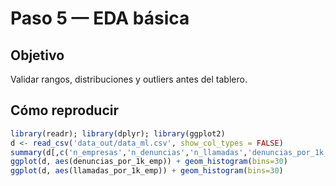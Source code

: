 # Paso 5 — EDA básica

## Objetivo
Validar rangos, distribuciones y outliers antes del tablero.

## Cómo reproducir
```r
library(readr); library(dplyr); library(ggplot2)
d <- read_csv('data_out/data_ml.csv', show_col_types = FALSE)
summary(d[,c('n_empresas','n_denuncias','n_llamadas','denuncias_por_1k_emp','llamadas_por_1k_emp')])
ggplot(d, aes(denuncias_por_1k_emp)) + geom_histogram(bins=30)
ggplot(d, aes(llamadas_por_1k_emp)) + geom_histogram(bins=30)
```
